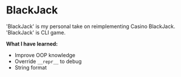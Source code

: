 # BlackJack
'BlackJack' is my personal take on reimplementing Casino BlackJack.
'BlackJack' is CLI game.

**What I have learned:**
- Improve OOP knowledge
- Override `__repr__` to debug
- String format